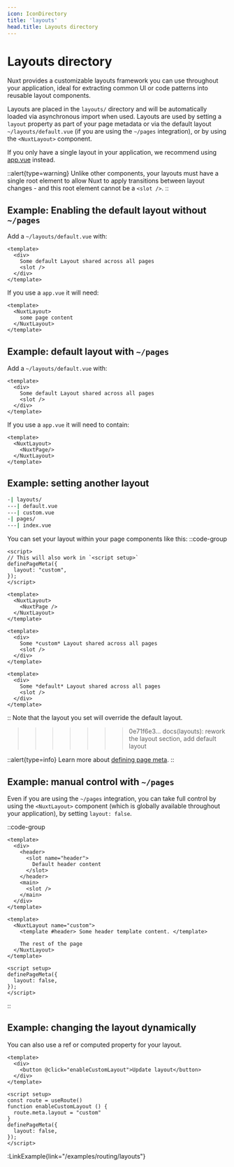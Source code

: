 ```yaml
---
icon: IconDirectory
title: 'layouts'
head.title: Layouts directory
---
```


# Layouts directory

Nuxt provides a customizable layouts framework you can use throughout your application, ideal for extracting common UI or code patterns into reusable layout components.

Layouts are placed in the `layouts/` directory and will be automatically loaded via asynchronous import when used. Layouts are used by setting a `layout` property as part of your page metadata or via the default layout `~/layouts/default.vue` (if you are using the `~/pages` integration), or by using the `<NuxtLayout>` component.

If you only have a single layout in your application, we recommend using [app.vue](/guide/directory-structure/app) instead.

::alert{type=warning}
Unlike other components, your layouts must have a single root element to allow Nuxt to apply transitions between layout changes - and this root element cannot be a `<slot />`.
::

## Example: Enabling the default layout without `~/pages`

Add a `~/layouts/default.vue` with:
```vue [layouts/default.vue]
<template>
  <div>
    Some default Layout shared across all pages
    <slot />
  </div>
</template>
```
If you use a `app.vue` it will need:
```vue [app.vue]
<template>
  <NuxtLayout>
    some page content
  </NuxtLayout>
</template>
```
## Example: default layout with `~/pages`
Add a `~/layouts/default.vue` with:
```vue [layouts/default.vue]
<template>
  <div>
    Some default Layout shared across all pages
    <slot />
  </div>
</template>
```
If you use a `app.vue` it will need to contain:
```vue [app.vue]
<template>
  <NuxtLayout>
    <NuxtPage/>
  </NuxtLayout>
</template>
```


## Example: setting another layout

```bash
-| layouts/
---| default.vue
---| custom.vue
-| pages/
---| index.vue
```

You can set your layout within your page components like this:
::code-group
```vue{}[pages/index.vue]
<script>
// This will also work in `<script setup>`
definePageMeta({
  layout: "custom",
});
</script>
```
```vue{}[app.vue]
<template>
  <NuxtLayout>
    <NuxtPage />
  </NuxtLayout>
</template>
```
```vue [layouts/custom.vue]
<template>
  <div>
    Some *custom* Layout shared across all pages
    <slot />
  </div>
</template>
```
```vue [layouts/default.vue]
<template>
  <div>
    Some *default* Layout shared across all pages
    <slot />
  </div>
</template>
```
::
Note that the layout you set will override the default layout.

>>>>>>> 0e71f6e3... docs(layouts): rework the layout section, add default layout

::alert{type=info}
Learn more about [defining page meta](/guide/directory-structure/pages#page-metadata).
::

## Example: manual control with `~/pages`

Even if you are using the `~/pages` integration, you can take full control by using the `<NuxtLayout>` component (which is globally available throughout your application), by setting `layout: false`.

::code-group

```vue [layouts/custom.vue]
<template>
  <div>
    <header>
      <slot name="header">
        Default header content
      </slot>
    </header>
    <main>
      <slot />
    </main>
  </div>
</template>
```

```vue [pages/index.vue]
<template>
  <NuxtLayout name="custom">
    <template #header> Some header template content. </template>

    The rest of the page
  </NuxtLayout>
</template>

<script setup>
definePageMeta({
  layout: false,
});
</script>
```

::

## Example: changing the layout dynamically

You can also use a ref or computed property for your layout.

```vue
<template>
  <div>
    <button @click="enableCustomLayout">Update layout</button>
  </div>
</template>

<script setup>
const route = useRoute()
function enableCustomLayout () {
  route.meta.layout = "custom"
}
definePageMeta({
  layout: false,
});
</script>
```

:LinkExample{link="/examples/routing/layouts"}
